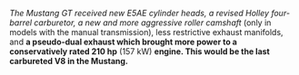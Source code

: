 *The Mustang GT received new E5AE cylinder heads, a revised Holley four-barrel carburetor, a new and more aggressive roller camshaft* (only in models with the manual transmission), less restrictive exhaust manifolds, and **a pseudo-dual exhaust which brought more power to a conservatively rated 210 hp** (157 kW) __engine. **This** would be the last carbureted V8 in the Mustang.__
